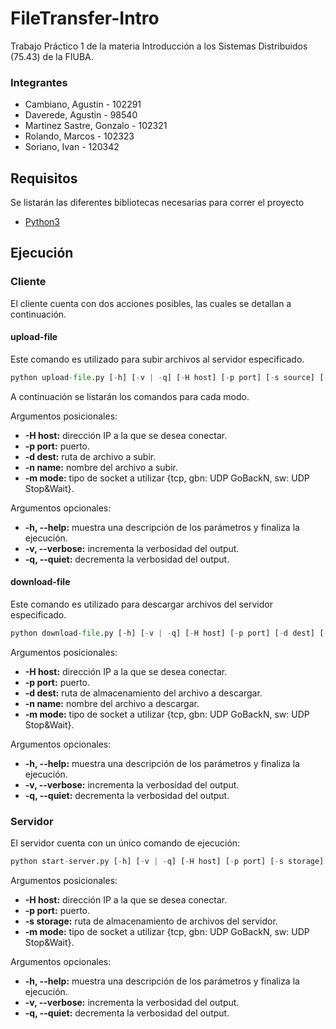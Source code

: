# FileTransfer-Intro
Trabajo Práctico 1 de la materia Introducción a los Sistemas Distribuidos (75.43) de la FIUBA.

### Integrantes
- Cambiano, Agustin - 102291
- Daverede, Agustin - 98540
- Martinez Sastre, Gonzalo - 102321
- Rolando, Marcos - 102323
- Soriano, Ivan - 120342

## Requisitos
Se listarán las diferentes bibliotecas necesarias para correr el proyecto
- [Python3](https://www.python.org/downloads/)

## Ejecución

### Cliente

El cliente cuenta con dos acciones posibles, las cuales se detallan a continuación.

#### upload-file

Este comando es utilizado para subir archivos al servidor especificado.

```python
python upload-file.py [-h] [-v | -q] [-H host] [-p port] [-s source] [-n name] [-m mode]
```
A continuación se listarán los comandos para cada modo.

Argumentos posicionales:
*  **-H host:** dirección IP a la que se desea conectar.
*  **-p port:** puerto.
*  **-d dest:** ruta de archivo a subir.
*  **-n name:** nombre del archivo a subir.
*  **-m mode:** tipo de socket a utilizar {tcp, gbn: UDP GoBackN, sw: UDP Stop&Wait}.           

Argumentos opcionales:
*  **-h, --help:** muestra una descripción de los parámetros y finaliza la ejecución.
*  **-v, --verbose:** incrementa la verbosidad del output.
*  **-q, --quiet:** decrementa la verbosidad del output.

#### download-file
Este comando es utilizado para descargar archivos del servidor especificado.

```python
python download-file.py [-h] [-v | -q] [-H host] [-p port] [-d dest] [-n name] [-m mode]
```

Argumentos posicionales:
*  **-H host:** dirección IP a la que se desea conectar.
*  **-p port:** puerto.
*  **-d dest:** ruta de almacenamiento del archivo a descargar.
*  **-n name:** nombre del archivo a descargar.
*  **-m mode:** tipo de socket a utilizar {tcp, gbn: UDP GoBackN, sw: UDP Stop&Wait}.

Argumentos opcionales:
*  **-h, --help:** muestra una descripción de los parámetros y finaliza la ejecución.
*  **-v, --verbose:** incrementa la verbosidad del output.
*  **-q, --quiet:** decrementa la verbosidad del output.

### Servidor
El servidor cuenta con un único comando de ejecución:

```python
python start-server.py [-h] [-v | -q] [-H host] [-p port] [-s storage] [-m mode]
```

Argumentos posicionales:
*  **-H host:** dirección IP a la que se desea conectar.
*  **-p port:** puerto.
*  **-s storage:** ruta de almacenamiento de archivos del servidor.
*  **-m mode:** tipo de socket a utilizar {tcp, gbn: UDP GoBackN, sw: UDP Stop&Wait}.

Argumentos opcionales:
*  **-h, --help:** muestra una descripción de los parámetros y finaliza la ejecución.
*  **-v, --verbose:** incrementa la verbosidad del output.
*  **-q, --quiet:** decrementa la verbosidad del output.
